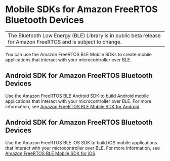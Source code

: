 # Mobile SDKs for Amazon FreeRTOS Bluetooth Devices<a name="freertos-ble-mobile"></a>


|  | 
| --- |
| The Bluetooth Low Energy \(BLE\) Library is in public beta release for Amazon FreeRTOS and is subject to change\. | 

You can use the Amazon FreeRTOS BLE Mobile SDKs to create mobile applications that interact with your microcontroller over BLE\.

## Android SDK for Amazon FreeRTOS Bluetooth Devices<a name="freertos-ble-android"></a>

Use the Amazon FreeRTOS BLE Android SDK to build Android mobile applications that interact with your microcontroller over BLE\. For more information, see [Amazon FreeRTOS BLE Mobile SDK for Android](https://github.com/aws/amazon-freertos-ble-android-sdk/)\.

## Android SDK for Amazon FreeRTOS Bluetooth Devices<a name="freertos-ble-ios"></a>

Use the Amazon FreeRTOS BLE iOS SDK to build iOS mobile applications that interact with your microcontroller over BLE\. For more information, see [Amazon FreeRTOS BLE Mobile SDK for iOS](https://github.com/aws/amazon-freertos-ble-ios-sdk/)\.